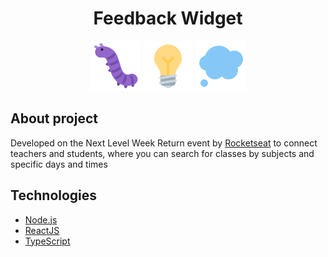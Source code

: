 <h1 align="center">
  Feedback Widget
</h1>

<div align="center">
   
 <img src="https://github.com/CiceroGB/feedwidget/blob/main/web/src/assets/bug.svg" width="80"/>
 <img src="https://github.com/CiceroGB/feedwidget/blob/main/web/src/assets/idea.svg" width="80"/>
 <img src="https://github.com/CiceroGB/feedwidget/blob/main/web/src/assets/thought.svg" width="80"/>
 
</div>

## About project

Developed on the Next Level Week Return event by [Rocketseat](https://rocketseat.com.br/) to connect teachers and students, where you can search for classes by subjects and specific days and times

## Technologies

- [Node.js](https://nodejs.org/en/)
- [ReactJS](https://reactjs.org/)
- [TypeScript](https://www.typescriptlang.org/)

